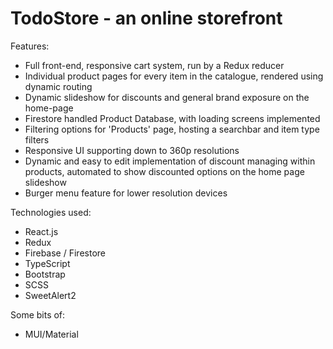 # TodoStore - an online storefront

Features:

* Full front-end, responsive cart system, run by a Redux reducer
* Individual product pages for every item in the catalogue, rendered using dynamic routing
* Dynamic slideshow for discounts and general brand exposure on the home-page
* Firestore handled Product Database, with loading screens implemented
* Filtering options for 'Products' page, hosting a searchbar and item type filters 
* Responsive UI supporting down to 360p resolutions
* Dynamic and easy to edit implementation of discount managing within products, automated to show discounted options on the home page slideshow
* Burger menu feature for lower resolution devices

Technologies used:

* React.js
* Redux
* Firebase / Firestore
* TypeScript
* Bootstrap
* SCSS
* SweetAlert2

Some bits of:

* MUI/Material